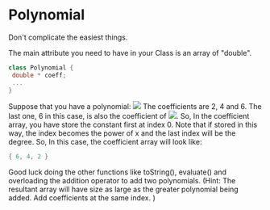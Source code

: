 # Polynomial
Don't complicate the easiest things. 

The main attribute you need to have in your Class is an array of "double". 
```cpp
class Polynomial {
 double * coeff;
 ...
}
```
Suppose that you have a polynomial:
![](https://latex.codecogs.com/gif.latex?\inline&space;2x^{2}&space;&plus;&space;4x&space;&plus;&space;6)
The coefficients are 2, 4 and 6. The last one, 6 in this case,  is also the coefficient of ![](https://latex.codecogs.com/gif.latex?\inline&space;x^{0}). So, In the coefficient array, you have store the constant first at index 0. Note that if stored in this way, the index becomes the power of x and the last index will be the degree. So, In this case, the coefficient array will look like:

```cpp
{ 6, 4, 2 }
```

Good luck doing the other functions like toString(), evaluate() and overloading the addition operator to add two polynomials. 
(Hint:  The resultant array will have size as large as the greater polynomial being added. Add coefficients at the same index. )
